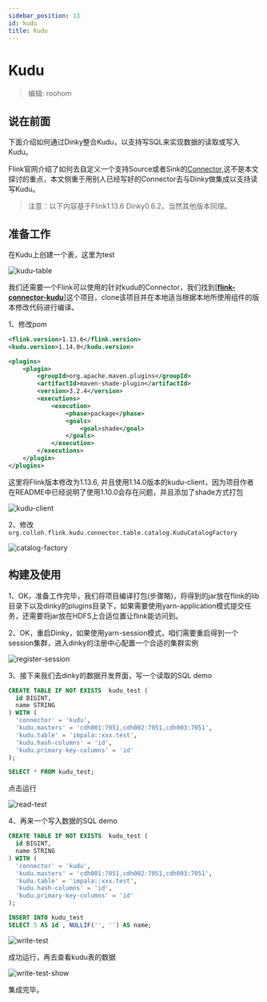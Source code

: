 ```yaml
---
sidebar_position: 13
id: kudu
title: Kudu
---
```




# Kudu

> 编辑: roohom



## 说在前面

下面介绍如何通过Dinky整合Kudu，以支持写SQL来实现数据的读取或写入Kudu。

Flink官网介绍了如何去自定义一个支持Source或者Sink的[Connector](https://nightlies.apache.org/flink/flink-docs-release-1.13/docs/dev/table/sourcessinks/),这不是本文探讨的重点，本文侧重于用别人已经写好的Connector去与Dinky做集成以支持读写Kudu。

> 注意：以下内容基于Flink1.13.6 Dinky0.6.2，当然其他版本同理。



## 准备工作

在Kudu上创建一个表，这里为test

![kudu-table](http://www.aiwenmo.com/dinky/docs/zh-CN/docs/extend/practice_guide/kudu/kudu-table.png)

我们还需要一个Flink可以使用的针对kudu的Connector，我们找到[**[flink-connector-kudu](https://github.com/collabH/flink-connector-kudu)**]这个项目，clone该项目并在本地适当根据本地所使用组件的版本修改代码进行编译。

1、修改pom

~~~xml
<flink.version>1.13.6</flink.version>
<kudu.version>1.14.0</kudu.version>

<plugins>
    <plugin>
        <groupId>org.apache.maven.plugins</groupId>
        <artifactId>maven-shade-plugin</artifactId>
        <version>3.2.4</version>
        <executions>
            <execution>
                <phase>package</phase>
                <goals>
                    <goal>shade</goal>
                </goals>
            </execution>
        </executions>
    </plugin>
</plugins>
~~~

这里将Flink版本修改为1.13.6, 并且使用1.14.0版本的kudu-client，因为项目作者在README中已经说明了使用1.10.0会存在问题，并且添加了shade方式打包

![kudu-client](http://www.aiwenmo.com/dinky/docs/zh-CN/docs/extend/practice_guide/kudu/kudu-client.png)

2、修改`org.colloh.flink.kudu.connector.table.catalog.KuduCatalogFactory`

![catalog-factory](http://www.aiwenmo.com/dinky/docs/zh-CN/docs/extend/practice_guide/kudu/catalog-factory.png)

## 构建及使用

1、OK，准备工作完毕，我们将项目编译打包(步骤略)，将得到的jar放在flink的lib目录下以及dinky的plugins目录下，如果需要使用yarn-application模式提交任务，还需要将jar放在HDFS上合适位置让flink能访问到。

2、OK，重启Dinky，如果使用yarn-session模式，咱们需要重启得到一个session集群，进入dinky的注册中心配置一个合适的集群实例

![register-session](http://www.aiwenmo.com/dinky/docs/zh-CN/docs/extend/practice_guide/kudu/register-session.png)

3、接下来我们去dinky的数据开发界面，写一个读取的SQL demo

~~~sql
CREATE TABLE IF NOT EXISTS  kudu_test (
  id BIGINT,
  name STRING
) WITH (
  'connector' = 'kudu',
  'kudu.masters' = 'cdh001:7051,cdh002:7051,cdh003:7051',
  'kudu.table' = 'impala::xxx.test',
  'kudu.hash-columns' = 'id',
  'kudu.primary-key-columns' = 'id'
);

SELECT * FROM kudu_test;

~~~

点击运行

![read-test](http://www.aiwenmo.com/dinky/docs/zh-CN/docs/extend/practice_guide/kudu/read-test.png)

4、再来一个写入数据的SQL demo

~~~sql
CREATE TABLE IF NOT EXISTS  kudu_test (
  id BIGINT,
  name STRING
) WITH (
  'connector' = 'kudu',
  'kudu.masters' = 'cdh001:7051,cdh002:7051,cdh003:7051',
  'kudu.table' = 'impala::xxx.test',
  'kudu.hash-columns' = 'id',
  'kudu.primary-key-columns' = 'id'
);

INSERT INTO kudu_test 
SELECT 5 AS id , NULLIF('', '') AS name;
~~~

![write-test](http://www.aiwenmo.com/dinky/docs/zh-CN/docs/extend/practice_guide/kudu/write-test.png)

成功运行，再去查看kudu表的数据

![write-test-show](http://www.aiwenmo.com/dinky/docs/zh-CN/docs/extend/practice_guide/kudu/write-test-show.png)

集成完毕。